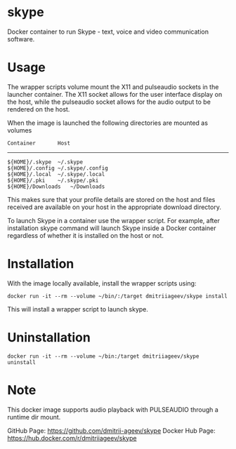 # skype
Docker container to run Skype - text, voice and video communication software.

# Usage

The wrapper scripts volume mount the X11 and pulseaudio sockets in the launcher container. The X11 socket allows for the user interface display on the host, while the pulseaudio socket allows for the audio output to be rendered on the host.

When the image is launched the following directories are mounted as volumes

    Container		Host
--------------------------------------------
    ${HOME}/.skype	~/.skype
    ${HOME}/.config	~/.skype/.config
    ${HOME}/.local	~/.skype/.local
    ${HOME}/.pki	~/.skype/.pki
    ${HOME}/Downloads	~/Downloads

This makes sure that your profile details are stored on the host and files received are available on your host in the appropriate download directory.

To launch Skype in a container use the wrapper script. For example, after installation skype command will launch Skype inside a Docker container regardless of whether it is installed on the host or not.


# Installation

With the image locally available, install the wrapper scripts using:

```
docker run -it --rm --volume ~/bin/:/target dmitriiageev/skype install
```

This will install a wrapper script to launch skype.


# Uninstallation

```
docker run -it --rm --volume ~/bin:/target dmitriiageev/skype uninstall
```

# Note
This docker image supports audio playback with PULSEAUDIO through a runtime dir mount.

GitHub Page: https://github.com/dmitrii-ageev/skype
Docker Hub Page: https://hub.docker.com/r/dmitriiageev/skype

